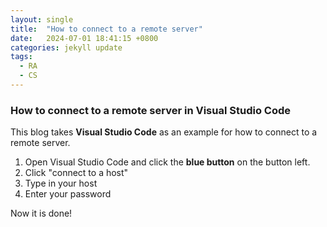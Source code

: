 ```yaml
---
layout: single
title:  "How to connect to a remote server"
date:   2024-07-01 18:41:15 +0800
categories: jekyll update
tags:
  - RA
  - CS
---
```

### How to connect to a remote server in Visual Studio Code
This blog takes **Visual Studio Code** as an example for how to connect to a remote server.

1. Open Visual Studio Code and click the **blue button** on the button left.
2. Click "connect to a host"
3. Type in your host
4. Enter your password

Now it is done!
